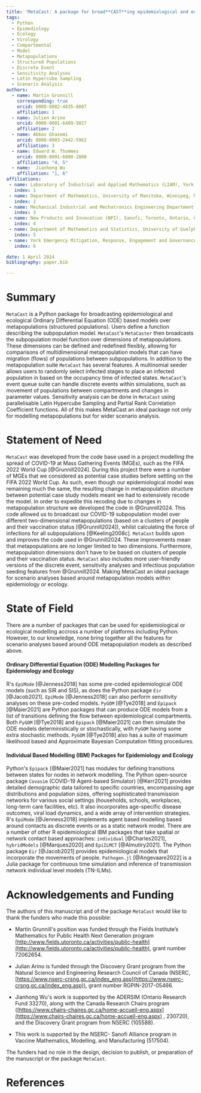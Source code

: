 ```yaml
---
title: 'MetaCast: A package for broad**CAST**ing epidemiological and ecological models over **META**-populations.'
tags:
  - Python
  - Epimediology
  - Ecology
  - Virology
  - Compartmental
  - Model
  - Metapopulations
  - Structured Populations
  - Discrete Event
  - Sensitivity Analyses
  - Latin Hypercube Sampling
  - Scenario Analysis
authors:
  - name: Martin Grunnill
    corresponding: true 
    orcid: 0000-0002-4835-8007
    affiliation: 1
  - name: Julien Arino
    orcid: 0000-0001-6409-5027
    affiliation: 2
  - name: Abbas Ghasemi
    orcid: 0000-0003-2442-5962
    affiliation: 3
  - name: Edward W. Thommes
    orcid: 0000-0001-6800-2000
    affiliation: "4, 5"
  - name:  Jianhong Wu
    affiliation: "1, 6"
affiliations:
 - name: Laboratory of Industrial and Applied Mathematics (LIAM), York University, Toronto, Ontario, Canada
   index: 1
 - name: Department of Mathematics, University of Manitoba, Winnipeg, Manitoba, Canada
   index: 2
 - name: Mechanical Industrial and Mechatronics Engineering Department, Toronto Metropolitan University (TMU), Toronto, Ontario, Canada
   index: 3
 - name: New Products and Innovation (NPI), Sanofi, Toronto, Ontario, Canada
   index: 4
 - name: Department of Mathematics and Statistics, University of Guelph, Guelph, Ontario, Canada
   index: 5
 - name: York Emergency Mitigation, Response, Engagement and Governance Institute, York University, Toronto, Ontario, Canada
   index: 6

date: 1 April 2024
bibliography: paper.bib

---
```


# Summary

`MetaCast` is a Python package for broadcasting epidemiological and ecological Ordinary Differential Equation (ODE)
based models over metapopulations (structured populations). Users define a function describing the
subpopulation model. `MetaCast`'s `MetaCaster` then broadcasts the subpopulation model function over dimensions
of metapopulations. These dimensions can be defined and redefined flexibly, allowing for comparisons
of multidimensional metapopulation models that can have migration (flows) of populations between
subpopulations. In addition to the metapopulation suite `MetaCast` has several features. A
multinomial seeder allows users to randomly select infected stages to place an infected
population in based on the occupancy time of infected states. `MetaCast`'s event queue suite
can handle discrete events within simulations, such as movement of populations between compartments and changes in 
parameter values. Sensitivity analysis can be done in `MetaCast` using parallelisable Latin Hypercube Sampling and 
Partial Rank Correlation Coefficient functions. All of this makes MetaCast an ideal package not only for modelling 
metapopulations but for wider scenario analysis.

# Statement of Need

`MetaCast` was developed from the code base used in a project modelling the spread of 
COVID-19 at Mass Gathering Events (MGEs), such as the FIFA 2022 World Cup [@Grunnill2024]. 
During this project there were a number of MGEs that we considered as potential case studies
before settling on the FIFA 2022 World Cup. As such, even though our epidemiological model 
was remaining much the same, the resulting change in metapopulation structure between potential case study models
meant we had to extensively recode the model. In order to expedite this recoding due to changes in metapopulation
structure we developed the code in @Grunnill2024. This code allowed us to broadcast our COVID-19 subpopulation model
over different two-dimensional metapopulations (based on a clusters of people and their vaccination status [@Grunnill2024]), 
whilst calculating the force of infections for all subpopulations [@Keeling2008c]. 
`MetaCast` builds upon and improves the code used in @Grunnill2024. These improvements mean that metapopulations are no 
longer limited to two dimensions. Furthermore, metapopulation dimensions don't have to be based on clusters of people and their 
vaccination status. `MetaCast` also includes more user-friendly versions of the discrete event, sensitivity analyses and
infectious population seeding features from @Grunnill2024. Making MetaCast an ideal package for scenario analyses
based around metapopulation models within epidemiology or ecology.

# State of Field

There are a number of packages that can be used for epidemiological or ecological modelling accross a number of 
platforms including Python. However, to our knowledge, none bring together all the features for scenario analyses based 
around ODE metapopulation models as described above.

#### Ordinary Differential Equation (ODE) Modelling Packages for Epidemiology and Ecology
R's `EpiMode` [@Jenness2018] has some pre-coded epidemiological ODE models (such as SIR and SIS), as does
 the Python package `Eir` [@Jacob2021]. `EpiMode` [@Jenness2018] can also perform sensitivity analyses on these pre-coded 
models. `PyGOM` [@Tye2018] and `Epipack` [@Maier2021] are Python packages that can produce ODE models from 
a list of transitions defining the flow between epidemiological compartments. Both `PyGOM` [@Tye2018] and `Epipack` [@Maier2021] can 
then simulate the ODE models deterministically or stochastically, with `PyGOM` having some extra stochastic methods. 
`PyGOM` [@Tye2018] also has a suite of maximum likelihood based and Approximate Bayesian Computation fitting procedures.

#### Individual Based Modelling (IBM) Packages for Epidemiology and Ecology
Python's `Epipack` [@Maier2021] has modules for defining transitions between states for nodes in network 
modelling. The Python open-source package `Covasim` (COVID-19 Agent-based Simulator) [@Kerr2021] provides detailed 
demographic data tailored to specific countries, encompassing age distributions and population sizes, offering 
sophisticated transmission networks for various social settings (households, schools, workplaces, long-term care 
facilities, etc). It also incorporates age-specific disease outcomes, viral load dynamics, and a wide array of 
intervention strategies. R's `EpiMode` [@Jenness2018] implements agent based modelling based around contacts as 
discrete events or as a static network model. There are a number of other R epidemiological IBM packages that take 
spatial or network contact based approaches: `individual` [@Charles2021], `hybridModels` [@Marques2020] and `EpiILMCT` 
[@Almutiry2021]. The Python package `Eir` [@Jacob2021] provides epidemiological models that incorporate the movements of people. 
`Pathogen.jl` [@Angevaare2022] is a Julia package for continuous time simulation and inference of transmission network 
individual level models (TN-ILMs). 

# Acknowledgements and Funding

The authors of this manuscript and of the package `MetaCast` would like to thank the funders who made this possible:

* Martin Grunnill's position was funded through the Fields Institute’s Mathematics for Public Health Next Generation program 
[http://www.fields.utoronto.ca/activities/public-health](http://www.fields.utoronto.ca/activities/public-health), grant 
number 72062654. 

* Julian Arino is funded through the Discovery Grant program from the Natural Science and Engineering Research Council 
of Canada (NSERC, [https://www.nserc-crsng.gc.ca/index_eng.asp](https://www.nserc-crsng.gc.ca/index_eng.asp)), grant 
number RGPIN-2017-05466. 

* Jianhong Wu's work is supported by the ADERSIM (Ontario Research Fund 33270), along with the Canada Research Chairs 
program ([https://www.chairs-chaires.gc.ca/home-accueil-eng.aspx](https://www.chairs-chaires.gc.ca/home-accueil-eng.aspx)
, 230720), and the Discovery Grant program from NSERC (105588).

* This work is supported by the NSERC- Sanofi Alliance program in Vaccine Mathematics, Modelling, and Manufacturing (517504). 
 
The funders had no role in the design, decision to publish, or preparation of the manuscript or the package `MetaCast`.

# References